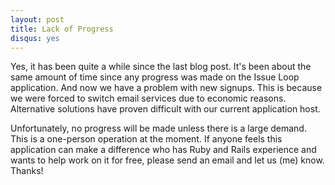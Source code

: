 ```yaml
---
layout: post
title: Lack of Progress
disqus: yes
---
```


Yes, it has been quite a while since the last blog post. It's been about the same amount of time since any progress was made on the Issue Loop application. And now we have a problem with new signups. This is because we were forced to switch email services due to economic reasons. Alternative solutions have proven difficult with our current application host.

Unfortunately, no progress will be made unless there is a large demand. This is a one-person operation at the moment. If anyone feels this application can make a difference who has Ruby and Rails experience and wants to help work on it for free, please send an email and let us (me) know. Thanks! 